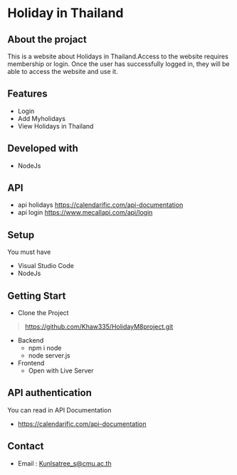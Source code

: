 # Holiday in Thailand

## About the projact
This is a website about Holidays in Thailand.Access to the website requires membership or login. Once the user has successfully logged in, they will be able to access the website and use it.

## Features
* Login
* Add Myholidays
* View Holidays in Thailand

## Developed with
* NodeJs

## API
* api holidays
https://calendarific.com/api-documentation
* api login
https://www.mecallapi.com/api/login

## Setup
You must have 
* Visual Studio Code
* NodeJs

## Getting Start
* Clone the Project
> https://github.com/Khaw335/HolidayM8project.git
* Backend
    * npm i node
    * node server.js
* Frontend
    * Open with Live Server

## API authentication
You can read in API Documentation
* https://calendarific.com/api-documentation

## Contact
* Email : Kunlsatree_s@cmu.ac.th
